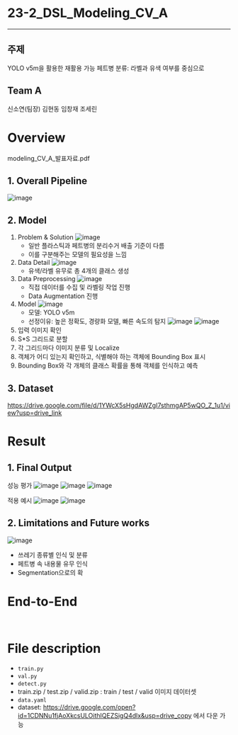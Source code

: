 # 23-2_DSL_Modeling_CV_A
---
## 주제
YOLO v5m을 활용한 재활용 가능 페트병 분류: 라벨과 유색 여부를 중심으로
## Team A
신소연(팀장) 김현동 임창재 조세린
# Overview
modeling_CV_A_발표자료.pdf

## 1. Overall Pipeline
![image](https://github.com/shin810/23-2_modeling_CV_A/assets/98678786/2736dbc2-a85b-4dc9-9175-56bf8346b5d8)

## 2. Model
1. Problem & Solution
   ![image](https://github.com/shin810/23-2_modeling_CV_A/assets/98678786/aae3fe68-8f4c-4ce1-bea8-c92706fd3f74)
   - 일반 플라스틱과 페트병의 분리수거 배출 기준이 다름
   - 이를 구분해주는 모델의 필요성을 느낌
2. Data Detail
   ![image](https://github.com/shin810/23-2_modeling_CV_A/assets/98678786/c5087846-e49a-4d7d-878a-e13534e5ddfa)
   - 유색/라벨 유무로 총 4개의 클래스 생성
3. Data Preprocessing
   ![image](https://github.com/shin810/23-2_modeling_CV_A/assets/98678786/56d2598c-edc5-4d00-9dc9-abe6fa7e17de)
   - 직접 데이터를 수집 및 라벨링 작업 진행
   - Data Augmentation 진행
4. Model
   ![image](https://github.com/shin810/23-2_modeling_CV_A/assets/98678786/d14343c0-27c9-4715-9117-56bbce40555e) 
   - 모델: YOLO v5m
   - 선정이유: 높은 정확도, 경량화 모델, 빠른 속도의 탐지
   ![image](https://github.com/shin810/23-2_modeling_CV_A/assets/98678786/b7a1cb25-01f7-47c5-aabd-0ed8b2c909cf)
   ![image](https://github.com/shin810/23-2_modeling_CV_A/assets/98678786/4bc0411a-9bbd-4336-a084-a9f4b90d1520)
1. 입력 이미지 확인
2. S*S 그리드로 분할
3. 각 그리드마다 이미지 분류 및 Localize
4. 객체가 어디 있는지 확인하고, 식별해야 하는 객체에 Bounding Box 표시
5. Bounding Box와 각 개체의 클래스 확률을 통해 객체를 인식하고 예측

## 3. Dataset
https://drive.google.com/file/d/1YWcX5sHgdAWZgI7sthmgAP5wQO_Z_1u1/view?usp=drive_link

# Result
## 1. Final Output
성능 평가
![image](https://github.com/shin810/23-2_modeling_CV_A/assets/98678786/fb96b748-697f-4961-bf32-344f2bbe88ee)
![image](https://github.com/shin810/23-2_modeling_CV_A/assets/98678786/e53fb032-a62b-414b-801f-05f1574c1899)
![image](https://github.com/shin810/23-2_modeling_CV_A/assets/98678786/c61163dc-9017-46f4-9779-0cf925dc1536)

적용 예시
![image](https://github.com/shin810/23-2_modeling_CV_A/assets/98678786/0d2359e9-c9e2-4bbc-90e2-f8f4b7ea1bdd)
![image](https://github.com/shin810/23-2_modeling_CV_A/assets/98678786/92e1baf6-4ad8-4aa2-bd2f-0df970ed5cd3)

## 2. Limitations and Future works
![image](https://github.com/shin810/23-2_modeling_CV_A/assets/98678786/d0c3e8a2-e7ca-4387-babd-dd7343e9cc11)
- 쓰레기 종류별 인식 및 분류
- 페트병 속 내용물 유무 인식
- Segmentation으로의 확

# End-to-End
```


```

# File description
- ```train.py```
- ```val.py```
- ```detect.py```
- train.zip / test.zip / valid.zip
  : train / test / valid 이미지 데이터셋
- ```data.yaml```
- dataset: https://drive.google.com/open?id=1CDNNu1fjAoXkcsULOithIQEZSigQ4dlx&usp=drive_copy 에서 다운 가능
